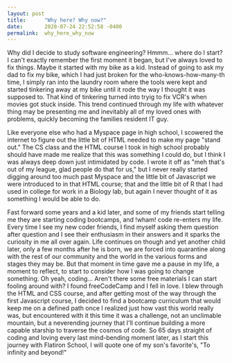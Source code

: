 ```yaml
---
layout: post
title:      "Why here? Why now?"
date:       2020-07-24 22:52:58 -0400
permalink:  why_here_why_now
---
```


<style>
header {background: none}
</style>
           
 Why did I decide to study software engineering? Hmmm... where do I start? I can't exactly remember the first moment it began, but I've always loved to fix things. Maybe it started with my bike as a kid. Instead of going to ask my dad to fix my bike, which I had just broken for the who-knows-how-many-th time, I simply ran into the laundry room where the tools were kept and started tinkering away at my bike until it rode the way I thought it was supposed to. That kind of tinkering turned into tryig to fix VCR's when movies got stuck inside. This trend continued through my life with whatever thing may be presenting me and inevitably all of my loved ones with problems, quickly becoming the families resident IT guy. 
						
Like everyone else who had a Myspace page in high school, I scowered the internet to figure out the little bit of HTML needed to make my page "stand out." The CS class and the HTML course I took in high school probably should have made me realize that this was something I could do, but I think I was always deep down just intimidated by code. I wrote it off as "meh that's out of my league, glad people do that for us," but I never really started digging around too much past Myspace and the little bit of Javascript we were introduced to in that HTML course; that and the little bit of R that I had used in college for work in a Biology lab, but again I never thought of it as something I would be able to do.
						
            
Fast forward some years and a kid later, and some of my friends start telling me they are starting coding bootcamps, and !wham! code re-enters my life. Every time I see my new coder friends, I find myself asking them question after question and I see their enthusiasm in their answers and it sparks the curiosity in me all over again. Life continues on though and yet another child later, only a few months after he is born, we are forced into quarantine along with the rest of our community and the world in the various forms and stages they may be. But that moment in time gave me a pause in my life, a moment to reflect, to start to consider how I was going to change something. Oh yeah, coding... Aren't there some free materials I can start fooling around with? I found freeCodeCamp and I fell in love. I blew through the HTML and CSS course, and after getting most of the way through the first Javascript course, I decided to find a bootcamp curriculum that would keep me on a defined path once I realized just how vast this world really was, but encountered with it this time it was a challenge, not an unclimable mountain, but a neverending journey that I'll continue building a more capable starship to traverse the cosmos of code. So 65 days straight of coding and loving every last mind-bending moment later, as I start this journey with Flatiron School, I will quote one of my son's favorite's, "To infinity and beyond!"
